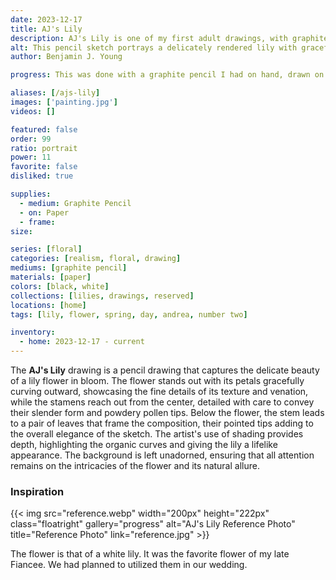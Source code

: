 ```yaml
---
date: 2023-12-17
title: AJ's Lily
description: AJ's Lily is one of my first adult drawings, with graphite pencil realism, that is too personal to describe the reason behind.
alt: This pencil sketch portrays a delicately rendered lily with graceful petals and detailed stamen, exuding a sense of gentle elegance.
author: Benjamin J. Young

progress: This was done with a graphite pencil I had on hand, drawn on spare cold press wood pulp paper. The initial drawing only took one evening. However, it was weeks until I came back to it, to fill in some better shading for my realism and shadowing.

aliases: [/ajs-lily]
images: ['painting.jpg']
videos: []

featured: false
order: 99
ratio: portrait
power: 11
favorite: false
disliked: true

supplies:
  - medium: Graphite Pencil
  - on: Paper
  - frame: 
size: 

series: [floral]
categories: [realism, floral, drawing]
mediums: [graphite pencil]
materials: [paper]
colors: [black, white]
collections: [lilies, drawings, reserved]
locations: [home]
tags: [lily, flower, spring, day, andrea, number two]

inventory:
  - home: 2023-12-17 - current
---
```


The **AJ's Lily** drawing is a pencil drawing that captures the delicate beauty of a lily flower in bloom. The flower stands out with its petals gracefully curving outward, showcasing the fine details of its texture and venation, while the stamens reach out from the center, detailed with care to convey their slender form and powdery pollen tips. Below the flower, the stem leads to a pair of leaves that frame the composition, their pointed tips adding to the overall elegance of the sketch. The artist's use of shading provides depth, highlighting the organic curves and giving the lily a lifelike appearance. The background is left unadorned, ensuring that all attention remains on the intricacies of the flower and its natural allure.

<!--more-->

### Inspiration ###

{{< img src="reference.webp" width="200px" height="222px" class="floatright" gallery="progress" alt="AJ's Lily Reference Photo" title="Reference Photo" link="reference.jpg" >}}

The flower is that of a white lily. It was the favorite flower of my late Fiancee. We had planned to utilized them in our wedding.
